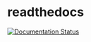 # readthedocs

[![Documentation Status](https://readthedocs.org/projects/readthedocs-/badge/?version=latest)](https://readthedocs-.readthedocs.io/en/latest/?badge=latest)
